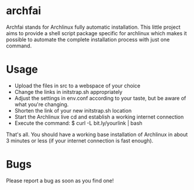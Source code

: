 archfai
=======

Archfai stands for Archlinux fully automatic installation. This little project
aims to provide a shell script package specific for archlinux which makes it
possible to automate the complete installation process with just one command.

Usage
=====
* Upload the files in src to a webspace of your choice
* Change the links in initstrap.sh appropriately
* Adjust the settings in env.conf according to your taste,
	but be aware of what you're changing.
* Shorten the link of your new initstrap.sh location
* Start the Archlinux live cd and establish a working internet connection
* Execute the command:
	$ curl -L bit.ly/yourlink | bash

That's all.
You should have a working base installation of Archlinux in about
3 minutes or less (if your internet connection is fast enough).

Bugs
====
Please report a bug as soon as you find one!


